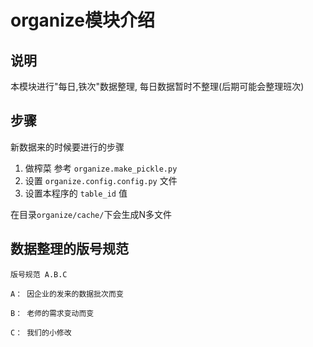 # organize模块介绍

## 说明
本模块进行"每日,铁次"数据整理,
每日数据暂时不整理(后期可能会整理班次)

## 步骤
新数据来的时候要进行的步骤
1. 做榨菜 参考 `organize.make_pickle.py`
2. 设置 `organize.config.config.py` 文件
3. 设置本程序的 `table_id` 值

在目录`organize/cache/`下会生成N多文件

## 数据整理的版号规范

    版号规范 A.B.C
    
    A： 因企业的发来的数据批次而变
    
    B： 老师的需求变动而变
    
    C： 我们的小修改



